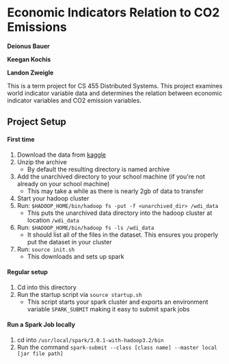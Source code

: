# Economic Indicators Relation to CO2 Emissions
**Deionus Bauer**

**Keegan Kochis**

**Landon Zweigle**

This is a term project for CS 455 Distributed Systems. This project examines world indicator variable data and determines the relation between economic indicator variables and CO2 emission variables.

## Project Setup
#### First time
1. Download the data from [kaggle](https://www.kaggle.com/worldbank/world-development-indicators/download)
2. Unzip the archive
    * By default the resulting directory is named archive
3. Add the unarchived directory to your school machine (if you're not already on your school machine)
    * This may take a while as there is nearly 2gb of data to transfer
4. Start your hadoop cluster
5. Run: `$HADOOP_HOME/bin/hadoop fs -put -f <unarchived_dir> /wdi_data`
    * This puts the unarchived data directory into the hadoop cluster at location `/wdi_data`
6. Run: `$HADOOP_HOME/bin/hadoop fs -ls /wdi_data`
    * It should list all of the files in the dataset. This ensures you properly put the dataset in your cluster
7. Run: `source init.sh`
    * This downloads and sets up spark
    
#### Regular setup
1. Cd into this directory
2. Run the startup script via `source startup.sh`
    * This script starts your spark cluster and exports an environment variable `SPARK_SUBMIT` making it easy to submit spark jobs

#### Run a Spark Job locally
1. cd into `/usr/local/spark/3.0.1-with-hadoop3.2/bin`
2. Run the command `spark-submit --class [class name] --master local [jar file path]`
